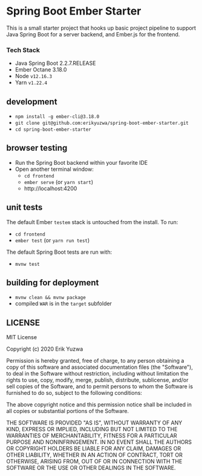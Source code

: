 # Spring Boot Ember Starter

This is a small starter project that hooks up basic project pipeline to support Java Spring Boot for a server backend, and Ember.js for the frontend.

### Tech Stack
- Java Spring Boot 2.2.7.RELEASE
- Ember Octane 3.18.0
- Node `v12.16.3`
- Yarn `v1.22.4`

## development

- `npm install -g ember-cli@3.18.0`
- `git clone git@github.com:erikyuzwa/spring-boot-ember-starter.git`
- `cd spring-boot-ember-starter`

## browser testing

- Run the Spring Boot backend within your favorite IDE
- Open another terminal window:
  - `cd frontend`
  - `ember serve` (or `yarn start`)
  - http://localhost:4200

## unit tests

The default Ember `testem` stack is untouched from the install. To run:
- `cd frontend`
- `ember test` (or `yarn run test`)

The default Spring Boot tests are run with:
- `mvnw test`


## building for deployment

- `mvnw clean && mvnw package`
- compiled `WAR` is in the `target` subfolder

## LICENSE

MIT License

Copyright (c) 2020 Erik Yuzwa

Permission is hereby granted, free of charge, to any person obtaining a copy
of this software and associated documentation files (the "Software"), to deal
in the Software without restriction, including without limitation the rights
to use, copy, modify, merge, publish, distribute, sublicense, and/or sell
copies of the Software, and to permit persons to whom the Software is
furnished to do so, subject to the following conditions:

The above copyright notice and this permission notice shall be included in all
copies or substantial portions of the Software.

THE SOFTWARE IS PROVIDED "AS IS", WITHOUT WARRANTY OF ANY KIND, EXPRESS OR
IMPLIED, INCLUDING BUT NOT LIMITED TO THE WARRANTIES OF MERCHANTABILITY,
FITNESS FOR A PARTICULAR PURPOSE AND NONINFRINGEMENT. IN NO EVENT SHALL THE
AUTHORS OR COPYRIGHT HOLDERS BE LIABLE FOR ANY CLAIM, DAMAGES OR OTHER
LIABILITY, WHETHER IN AN ACTION OF CONTRACT, TORT OR OTHERWISE, ARISING FROM,
OUT OF OR IN CONNECTION WITH THE SOFTWARE OR THE USE OR OTHER DEALINGS IN THE
SOFTWARE.
